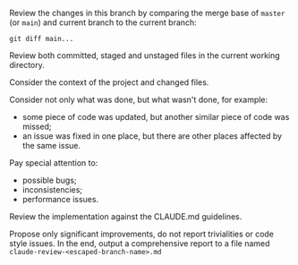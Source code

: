 Review the changes in this branch by comparing the merge base of `master` (or `main`) and current branch to the current branch:
```shell
git diff main...
```

Review both committed, staged and unstaged files in the current working directory.

Consider the context of the project and changed files.

Consider not only what was done, but what wasn't done, for example:
- some piece of code was updated, but another similar piece of code was missed;
- an issue was fixed in one place, but there are other places affected by the same issue.

Pay special attention to:
- possible bugs;
- inconsistencies;
- performance issues.

Review the implementation against the CLAUDE.md guidelines.

Propose only significant improvements, do not report trivialities or code style issues.
In the end, output a comprehensive report to a file named `claude-review-<escaped-branch-name>.md`
